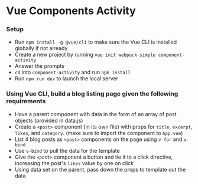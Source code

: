 # Vue Components Activity
### Setup
* Run `npm install -g @vue/cli` to make sure the Vue CLI is installed globally if not already
* Create a new project by running `vue init webpack-simple component-activity`
* Answer the prompts
* `cd` into `component-activity` and run `npm install`
* Run `npm run dev` to launch the local server 

### Using Vue CLI, build a blog listing page given the following requirements
* Have a parent component with data in the form of an array of post objects (provided in data.js)
* Create a `<post>` component (in its own file) with props for `title`, `excerpt`, `likes`, and `category`. (make sure to import the component to `App.vue`)
* List 4 blog posts as `<post>` components on the page using `v-for` and `v-bind` 
* Use `v-bind` to pull the data for the template
* Give the `<post>` component a button and tie it to a click directive, increasing the post's `likes` value by one on click
* Using data set on the parent, pass down the props to template out the data